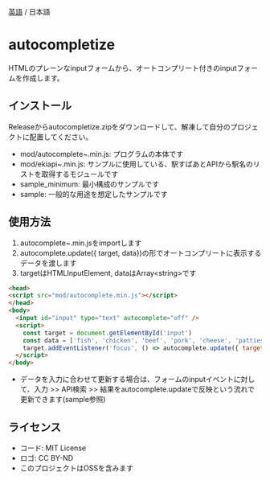 [英語](./README.md) / 日本語

<!-- ![](https://) -->

# autocompletize

HTMLのプレーンなinputフォームから、オートコンプリート付きのinputフォームを作成します。

## インストール

Releaseからautocompletize.zipをダウンロードして、解凍して自分のプロジェクトに配置してください。

* mod/autocomplete~.min.js: プログラムの本体です
* mod/ekiapi~.min.js: サンプルに使用している、駅すぱあとAPIから駅名のリストを取得するモジュールです
* sample_minimum: 最小構成のサンプルです
* sample: 一般的な用途を想定したサンプルです

## 使用方法

1. autocomplete~.min.jsをimportします
1. autocomplete.update({ target, data})の形でオートコンプリートに表示するデータを渡します
1. targetはHTMLInputElement, dataはArray\<string>です

```html
<head>
<script src="mod/autocomplete.min.js"></script>
</head>
<body>
  <input id="input" type="text" autocomplete="off" />
  <script>
    const target = document.getElementById('input')
    const data = ['fish', 'chicken', 'beef', 'pork', 'cheese', 'patties', 'pickles']
    target.addEventListener('focus', () => autocomplete.update({ target: target, data: data }))
  </script>
</body>
```

* データを入力に合わせて更新する場合は、フォームのinputイベントに対して、入力 >> API検索 >> 結果をautocomplete.updateで反映という流れで更新できます(sample参照)

## ライセンス

* コード: MIT License
* ロゴ: CC BY-ND
* このプロジェクトはOSSを含みます
